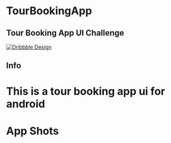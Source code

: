 # TourBookingApp
## Tour Booking App UI Challenge


[![Dribbble Design](https://cdn.dribbble.com/users/5031392/screenshots/17322540/media/30e38afc785b95449ffe18a2e6d9ec1b.png?compress=1&resize=1000x750&vertical=top)](https://dribbble.com/shots/17322540-Tour-Booking-App)


## Info
# This is a tour booking app ui for android 
# App Shots
